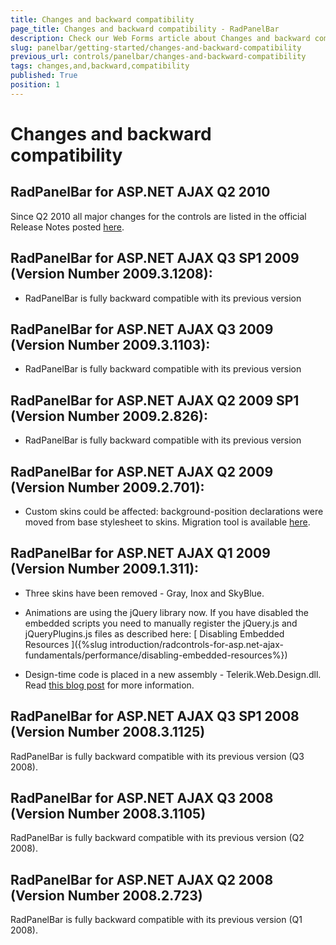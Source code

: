 ```yaml
---
title: Changes and backward compatibility
page_title: Changes and backward compatibility - RadPanelBar
description: Check our Web Forms article about Changes and backward compatibility.
slug: panelbar/getting-started/changes-and-backward-compatibility
previous_url: controls/panelbar/changes-and-backward-compatibility
tags: changes,and,backward,compatibility
published: True
position: 1
---
```


# Changes and backward compatibility



## RadPanelBar for ASP.NET AJAX Q2 2010

Since Q2 2010 all major changes for the controls are listed in the official Release Notes posted [here](https://www.telerik.com/products/aspnet-ajax/whats-new/release-history.aspx).

## RadPanelBar for ASP.NET AJAX Q3 SP1 2009 (Version Number 2009.3.1208):

* RadPanelBar is fully backward compatible with its previous version

## RadPanelBar for ASP.NET AJAX Q3 2009 (Version Number 2009.3.1103):

* RadPanelBar is fully backward compatible with its previous version

## RadPanelBar for ASP.NET AJAX Q2 2009 SP1 (Version Number 2009.2.826):

* RadPanelBar is fully backward compatible with its previous version

## RadPanelBar for ASP.NET AJAX Q2 2009 (Version Number 2009.2.701):

* Custom skins could be affected: background-position declarations were moved from base stylesheet to skins. Migration tool is available [here](https://www.telerik.com/community/forums/aspnet-ajax/general-discussions/q2-breaks-my-custom-skins-help.aspx).

## RadPanelBar for ASP.NET AJAX Q1 2009 (Version Number 2009.1.311):

* Three skins have been removed - Gray, Inox and SkyBlue.

* Animations are using the jQuery library now. If you have disabled the embedded scripts you need to manually register the jQuery.js and jQueryPlugins.js files as described here: [ Disabling Embedded Resources ]({%slug introduction/radcontrols-for-asp.net-ajax-fundamentals/performance/disabling-embedded-resources%})

* Design-time code is placed in a new assembly - Telerik.Web.Design.dll. Read [this blog post](https://blogs.telerik.com/aspnet-ajax/posts/09-03-06/meet-telerik-web-design-dll.aspx) for more information.

## RadPanelBar for ASP.NET AJAX Q3 SP1 2008 (Version Number 2008.3.1125)

RadPanelBar is fully backward compatible with its previous version (Q3 2008).

## RadPanelBar for ASP.NET AJAX Q3 2008 (Version Number 2008.3.1105)

RadPanelBar is fully backward compatible with its previous version (Q2 2008).

## RadPanelBar for ASP.NET AJAX Q2 2008 (Version Number 2008.2.723)

RadPanelBar is fully backward compatible with its previous version (Q1 2008).


